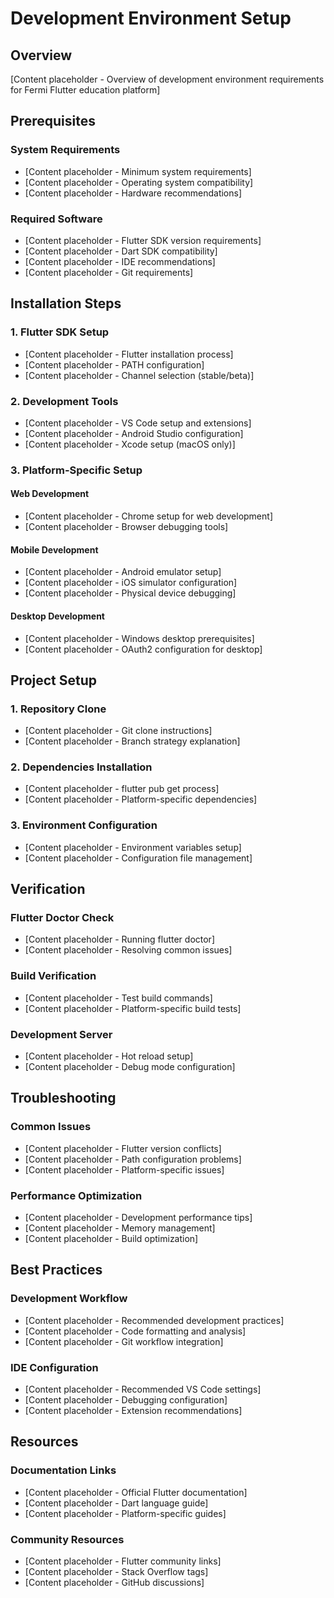 # Development Environment Setup

## Overview

[Content placeholder - Overview of development environment requirements for Fermi Flutter education platform]

## Prerequisites

### System Requirements
- [Content placeholder - Minimum system requirements]
- [Content placeholder - Operating system compatibility]
- [Content placeholder - Hardware recommendations]

### Required Software
- [Content placeholder - Flutter SDK version requirements]
- [Content placeholder - Dart SDK compatibility]
- [Content placeholder - IDE recommendations]
- [Content placeholder - Git requirements]

## Installation Steps

### 1. Flutter SDK Setup
- [Content placeholder - Flutter installation process]
- [Content placeholder - PATH configuration]
- [Content placeholder - Channel selection (stable/beta)]

### 2. Development Tools
- [Content placeholder - VS Code setup and extensions]
- [Content placeholder - Android Studio configuration]
- [Content placeholder - Xcode setup (macOS only)]

### 3. Platform-Specific Setup

#### Web Development
- [Content placeholder - Chrome setup for web development]
- [Content placeholder - Browser debugging tools]

#### Mobile Development
- [Content placeholder - Android emulator setup]
- [Content placeholder - iOS simulator configuration]
- [Content placeholder - Physical device debugging]

#### Desktop Development
- [Content placeholder - Windows desktop prerequisites]
- [Content placeholder - OAuth2 configuration for desktop]

## Project Setup

### 1. Repository Clone
- [Content placeholder - Git clone instructions]
- [Content placeholder - Branch strategy explanation]

### 2. Dependencies Installation
- [Content placeholder - flutter pub get process]
- [Content placeholder - Platform-specific dependencies]

### 3. Environment Configuration
- [Content placeholder - Environment variables setup]
- [Content placeholder - Configuration file management]

## Verification

### Flutter Doctor Check
- [Content placeholder - Running flutter doctor]
- [Content placeholder - Resolving common issues]

### Build Verification
- [Content placeholder - Test build commands]
- [Content placeholder - Platform-specific build tests]

### Development Server
- [Content placeholder - Hot reload setup]
- [Content placeholder - Debug mode configuration]

## Troubleshooting

### Common Issues
- [Content placeholder - Flutter version conflicts]
- [Content placeholder - Path configuration problems]
- [Content placeholder - Platform-specific issues]

### Performance Optimization
- [Content placeholder - Development performance tips]
- [Content placeholder - Memory management]
- [Content placeholder - Build optimization]

## Best Practices

### Development Workflow
- [Content placeholder - Recommended development practices]
- [Content placeholder - Code formatting and analysis]
- [Content placeholder - Git workflow integration]

### IDE Configuration
- [Content placeholder - Recommended VS Code settings]
- [Content placeholder - Debugging configuration]
- [Content placeholder - Extension recommendations]

## Resources

### Documentation Links
- [Content placeholder - Official Flutter documentation]
- [Content placeholder - Dart language guide]
- [Content placeholder - Platform-specific guides]

### Community Resources
- [Content placeholder - Flutter community links]
- [Content placeholder - Stack Overflow tags]
- [Content placeholder - GitHub discussions]
